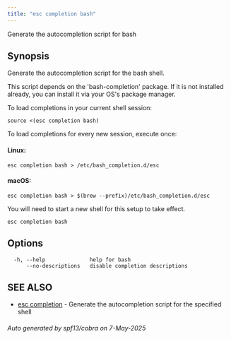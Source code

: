 ```yaml
---
title: "esc completion bash"
---
```




Generate the autocompletion script for bash

## Synopsis

Generate the autocompletion script for the bash shell.

This script depends on the 'bash-completion' package.
If it is not installed already, you can install it via your OS's package manager.

To load completions in your current shell session:

	source <(esc completion bash)

To load completions for every new session, execute once:

#### Linux:

	esc completion bash > /etc/bash_completion.d/esc

#### macOS:

	esc completion bash > $(brew --prefix)/etc/bash_completion.d/esc

You will need to start a new shell for this setup to take effect.


```
esc completion bash
```

## Options

```
  -h, --help              help for bash
      --no-descriptions   disable completion descriptions
```

## SEE ALSO

* [esc completion](/docs/esc/cli/commands/esc_completion/)	 - Generate the autocompletion script for the specified shell

###### Auto generated by spf13/cobra on 7-May-2025
